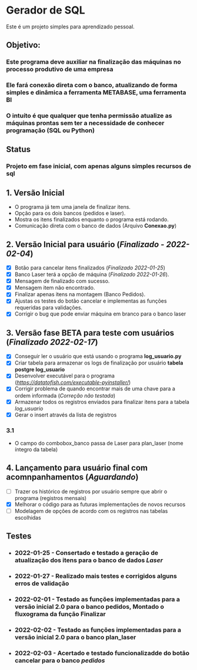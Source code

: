 # Gerador de SQL

Este é um projeto simples para aprendizado pessoal.

## **Objetivo:**

### Este programa deve auxiliar na finalização das máquinas no processo produtivo de uma empresa

### Ele fará conexão direta com o banco, atualizando de forma simples e dinâmica a ferramenta **METABASE**, uma ferramenta BI

### O intuíto é que qualquer que tenha permissão atualize as máquinas prontas sem ter a necessidade de conhecer programação (SQL ou Python)

## **Status**

### Projeto em fase inicial, com apenas alguns simples recursos de sql

## 1. Versão Inicial

* O programa já tem uma janela de finalizar itens.
* Opção para os dois bancos (pedidos e laser).
* Mostra os itens finalizados enquanto o programa está rodando.
* Comunicação direta com o banco de dados (Arquivo **Conexao.py**)

## 2. Versão Inicial para usuário (*Finalizado - 2022-02-04*)

* [X] Botão para cancelar itens finalizados (*Finalizado 2022-01-25*)
* [X] Banco Laser terá a opção de máquina (*Finalizado 2022-01-26*).
* [X] Mensagem de finalizado com sucesso.
* [X] Mensagem item não encontrado.
* [X] Finalizar apenas itens na montagem (Banco Pedidos).
* [X] Ajustas os testes do botão cancelar e implementas as funções requeridas para validações.
* [X] Corrigir o bug que pode enviar máquina em branco para o banco laser

## 3. Versão fase BETA para teste com usuários (*Finalizado 2022-02-17*)

* [X] Conseguir ler o usuário que está usando o programa **log_usuario.py**
* [X] Criar tabela para armazenar os logs de finalização por usuário **tabela postgre log_usuario**
* [X] Desenvolver executável para o programa (*<https://datatofish.com/executable-pyinstaller/>*)
* [X] Corrigir problema de quando encontrar mais de uma chave para a ordem informada (*Correção não testada*)
* [X] Armazenar todos os registros enviados para finalizar itens para a tabela *log_usuario*
* [X] Gerar o insert através da lista de registros

### 3.1

* O campo do combobox_banco passa de Laser para plan_laser (nome íntegro da tabela)

## 4. Lançamento para usuário final com acomnpanhamentos (*Aguardando*)

* [ ] Trazer os histórico de registros por usuário sempre que abrir o programa (registros mensais)
* [X] Melhorar o código para as futuras implementações de novos recursos
* [ ] Modelagem de opções de acordo com os registros nas tabelas escolhidas

## **Testes**

* ### **2022-01-25** - Consertado e testado a geração de atualização dos itens para o banco de dados *Laser*

* ### **2022-01-27** - Realizado mais testes e corrigidos alguns erros de validação

* ### **2022-02-01** - Testado as funções implementadas para a versão inicial 2.0 para o banco pedidos, Montado o fluxograma da função Finalizar

* ### **2022-02-02** - Testado as funções implementadas para a versão inicial 2.0 para o banco plan_laser

* ### **2022-02-03** - Acertado e testado funcionalizadde do botão cancelar para o banco *pedidos*
